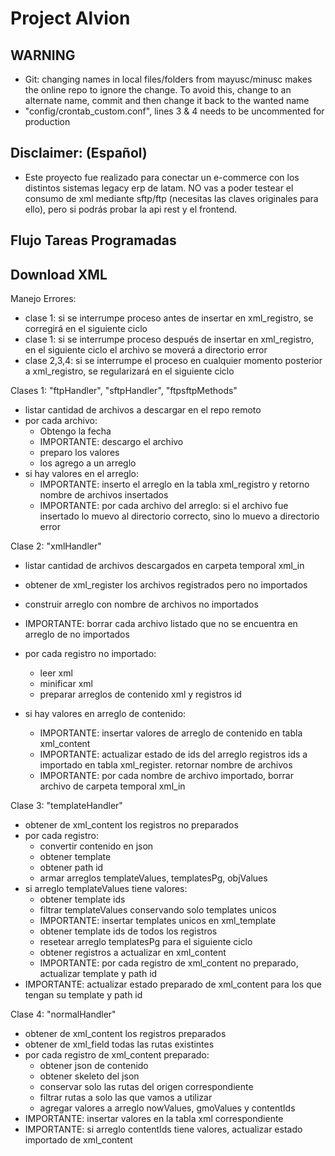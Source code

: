 # Project Alvion

## WARNING

- Git: changing names in local files/folders from mayusc/minusc makes the online repo to ignore the change. To avoid this, change to an alternate name, commit and then change it back to the wanted name
- "config/crontab_custom.conf", lines 3 & 4 needs to be uncommented for production

## Disclaimer: (Español)

- Este proyecto fue realizado para conectar un e-commerce con los distintos sistemas legacy erp de latam. NO vas a poder testear el consumo de xml mediante sftp/ftp (necesitas las claves originales para ello), pero si podrás probar la api rest y el frontend.

## Flujo Tareas Programadas

## Download XML

Manejo Errores:

- clase 1: si se interrumpe proceso antes de insertar en xml_registro, se corregirá en el siguiente ciclo
- clase 1: si se interrumpe proceso después de insertar en xml_registro, en el siguiente ciclo el archivo se moverá a directorio error
- clase 2,3,4: si se interrumpe el proceso en cualquier momento posterior a xml_registro, se regularizará en el siguiente ciclo

Clases 1: "ftpHandler", "sftpHandler", "ftpsftpMethods"

- listar cantidad de archivos a descargar en el repo remoto
- por cada archivo:
  - Obtengo la fecha
  - IMPORTANTE: descargo el archivo
  - preparo los valores
  - los agrego a un arreglo
- si hay valores en el arreglo:
  - IMPORTANTE: inserto el arreglo en la tabla xml_registro y retorno nombre de archivos insertados
  - IMPORTANTE: por cada archivo del arreglo: si el archivo fue insertado lo muevo al directorio correcto, sino lo muevo a directorio error

Clase 2: "xmlHandler"

- listar cantidad de archivos descargados en carpeta temporal xml_in
- obtener de xml_register los archivos registrados pero no importados
- construir arreglo con nombre de archivos no importados
- IMPORTANTE: borrar cada archivo listado que no se encuentra en arreglo de no importados
- por cada registro no importado:
  - leer xml
  - minificar xml
  - preparar arreglos de contenido xml y registros id
- si hay valores en arreglo de contenido:

  - IMPORTANTE: insertar valores de arreglo de contenido en tabla xml_content
  - IMPORTANTE: actualizar estado de ids del arreglo registros ids a importado en tabla xml_register. retornar nombre de archivos
  - IMPORTANTE: por cada nombre de archivo importado, borrar archivo de carpeta temporal xml_in

Clase 3: "templateHandler"

- obtener de xml_content los registros no preparados
- por cada registro:
  - convertir contenido en json
  - obtener template
  - obtener path id
  - armar arreglos templateValues, templatesPg, objValues
- si arreglo templateValues tiene valores:
  - obtener template ids
  - filtrar templateValues conservando solo templates unicos
  - IMPORTANTE: insertar templates unicos en xml_template
  - obtener template ids de todos los registros
  - resetear arreglo templatesPg para el siguiente ciclo
  - obtener registros a actualizar en xml_content
  - IMPORTANTE: por cada registro de xml_content no preparado, actualizar template y path id
- IMPORTANTE: actualizar estado preparado de xml_content para los que tengan su template y path id

Clase 4: "normalHandler"

- obtener de xml_content los registros preparados
- obtener de xml_field todas las rutas existintes
- por cada registro de xml_content preparado:
  - obtener json de contenido
  - obtener skeleto del json
  - conservar solo las rutas del origen correspondiente
  - filtrar rutas a solo las que vamos a utilizar
  - agregar valores a arreglo nowValues, gmoValues y contentIds
- IMPORTANTE: insertar valores en la tabla xml correspondiente
- IMPORTANTE: si arreglo contentIds tiene valores, actualizar estado importado de xml_content

